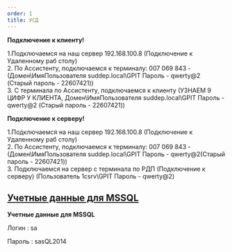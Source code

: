 ```yaml
---
order: 1
title: УСД
---
```


**Подключение к клиенту!**

1\.Подключаемся на наш сервер 192.168.100.8 (Подключение к Удаленному раб столу)\
2\. По Ассистенту, подключаемся к терминалу: 007 069 843 - (Домен\\ИмяПользователя suddep.local\\GPIT Пароль - qwerty@2 (Старый пароль - 22607421))\
3\. С терминала по Ассистенту, подключаемся к клиенту (УЗНАЕМ 9 ЦИФР У КЛИЕНТА, Домен\\ИмяПользователя suddep.local\\GPIT Пароль - qwerty@2 (Старый пароль - 22607421))

**Подключение к серверу!**

1\.Подключаемся на наш сервер 192.168.100.8 (Подключение к Удаленному раб столу)\
2\. По Ассистенту, подключаемся к терминалу: 007 069 843 - (Домен\\ИмяПользователя suddep.local\\GPIT Пароль - qwerty@2(Старый пароль - 22607421))\
3\. Подключаемся на сервер с терминала по РДП (Подключение к серверу) (Пользователь 1csrv\\GPIT Пароль - qwerty@2)

## [**Учетные данные для MSSQL**](https://wiki.yandex.ru/homepage/texnicheskie-voprosy/prochee/podkljuchenie-k-usd/#uchetnye-dannye-dlya-mssql)

**Учетные данные для MSSQL**

Логин : sa

Пароль : sasQL2014